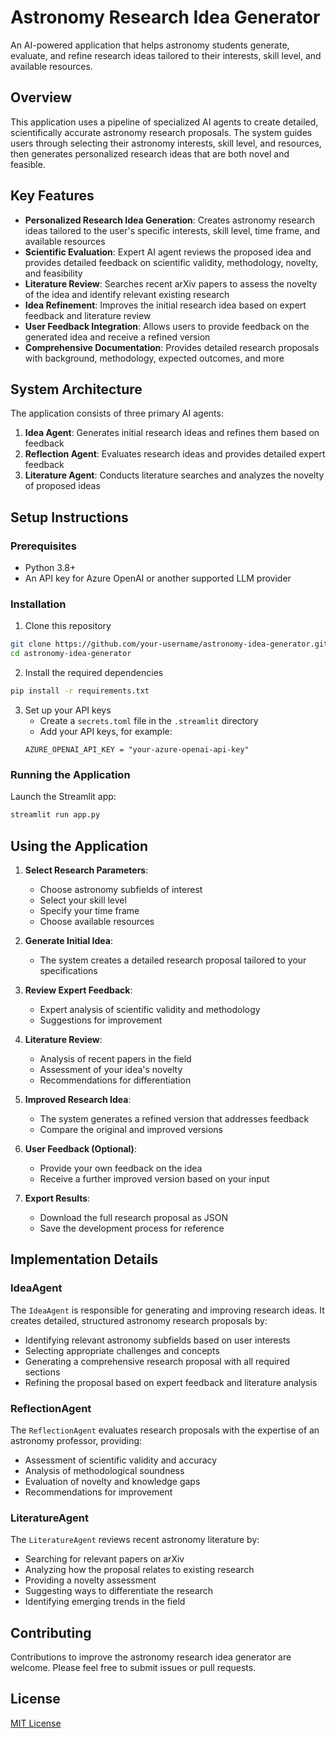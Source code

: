 # Astronomy Research Idea Generator

An AI-powered application that helps astronomy students generate, evaluate, and refine research ideas tailored to their interests, skill level, and available resources.

## Overview

This application uses a pipeline of specialized AI agents to create detailed, scientifically accurate astronomy research proposals. The system guides users through selecting their astronomy interests, skill level, and resources, then generates personalized research ideas that are both novel and feasible.

## Key Features

- **Personalized Research Idea Generation**: Creates astronomy research ideas tailored to the user's specific interests, skill level, time frame, and available resources
- **Scientific Evaluation**: Expert AI agent reviews the proposed idea and provides detailed feedback on scientific validity, methodology, novelty, and feasibility
- **Literature Review**: Searches recent arXiv papers to assess the novelty of the idea and identify relevant existing research
- **Idea Refinement**: Improves the initial research idea based on expert feedback and literature review
- **User Feedback Integration**: Allows users to provide feedback on the generated idea and receive a refined version
- **Comprehensive Documentation**: Provides detailed research proposals with background, methodology, expected outcomes, and more

## System Architecture

The application consists of three primary AI agents:

1. **Idea Agent**: Generates initial research ideas and refines them based on feedback
2. **Reflection Agent**: Evaluates research ideas and provides detailed expert feedback
3. **Literature Agent**: Conducts literature searches and analyzes the novelty of proposed ideas

## Setup Instructions

### Prerequisites

- Python 3.8+
- An API key for Azure OpenAI or another supported LLM provider

### Installation

1. Clone this repository
```bash
git clone https://github.com/your-username/astronomy-idea-generator.git
cd astronomy-idea-generator
```

2. Install the required dependencies
```bash
pip install -r requirements.txt
```

3. Set up your API keys
   - Create a `secrets.toml` file in the `.streamlit` directory
   - Add your API keys, for example:
   ```
   AZURE_OPENAI_API_KEY = "your-azure-openai-api-key"
   ```

### Running the Application

Launch the Streamlit app:
```bash
streamlit run app.py
```

## Using the Application

1. **Select Research Parameters**:
   - Choose astronomy subfields of interest
   - Select your skill level
   - Specify your time frame
   - Choose available resources

2. **Generate Initial Idea**:
   - The system creates a detailed research proposal tailored to your specifications

3. **Review Expert Feedback**:
   - Expert analysis of scientific validity and methodology
   - Suggestions for improvement

4. **Literature Review**:
   - Analysis of recent papers in the field
   - Assessment of your idea's novelty
   - Recommendations for differentiation

5. **Improved Research Idea**:
   - The system generates a refined version that addresses feedback
   - Compare the original and improved versions

6. **User Feedback (Optional)**:
   - Provide your own feedback on the idea
   - Receive a further improved version based on your input

7. **Export Results**:
   - Download the full research proposal as JSON
   - Save the development process for reference

## Implementation Details

### IdeaAgent

The `IdeaAgent` is responsible for generating and improving research ideas. It creates detailed, structured astronomy research proposals by:

- Identifying relevant astronomy subfields based on user interests
- Selecting appropriate challenges and concepts
- Generating a comprehensive research proposal with all required sections
- Refining the proposal based on expert feedback and literature analysis

### ReflectionAgent

The `ReflectionAgent` evaluates research proposals with the expertise of an astronomy professor, providing:

- Assessment of scientific validity and accuracy
- Analysis of methodological soundness
- Evaluation of novelty and knowledge gaps
- Recommendations for improvement

### LiteratureAgent

The `LiteratureAgent` reviews recent astronomy literature by:

- Searching for relevant papers on arXiv
- Analyzing how the proposal relates to existing research
- Providing a novelty assessment
- Suggesting ways to differentiate the research
- Identifying emerging trends in the field

## Contributing

Contributions to improve the astronomy research idea generator are welcome. Please feel free to submit issues or pull requests.

## License

[MIT License](LICENSE)
